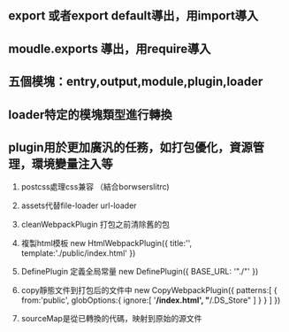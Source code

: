 ## export 或者export default導出，用import導入
## moudle.exports 導出，用require導入
## 五個模塊：entry,output,module,plugin,loader
## loader特定的模塊類型進行轉換
## plugin用於更加廣汎的任務，如打包優化，資源管理，環境變量注入等
1. postcss處理css兼容 （結合borwserslitrc)
2. assets代替file-loader url-loader
3. cleanWebpackPlugin 打包之前清除舊的包
4. 複製html模板
  new HtmlWebpackPlugin({
    title:'',
    template:'./public/index.html'
  })
5. DefinePlugin 定義全局常量
  new DefinePlugin({
    BASE_URL: '"./"'
  })

6. copy靜態文件到打包后的文件中
  new CopyWebpackPlugin({
    patterns:[
      {
        from:'public',
        <!-- to: //默認不用寫 -->
        globOptions:{
          ignore:[
            '**/index.html',
            "**/.DS_Store"
          ]
        }
      }
    ]
  })

7. sourceMap是從已轉換的代碼，映射到原始的源文件
